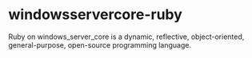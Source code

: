 # windowsservercore-ruby
Ruby on windows_server_core is a dynamic, reflective, object-oriented, general-purpose, open-source programming language.
